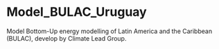 # Model_BULAC_Uruguay
Model Bottom-Up energy modelling of Latin America and the Caribbean (BULAC), develop by Climate Lead Group.
